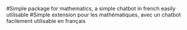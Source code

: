 #Simple package for mathematics, a simple chatbot in french easily utilisable
#Simple extension pour les mathématiques, avec un chatbot facilement utilisable en français